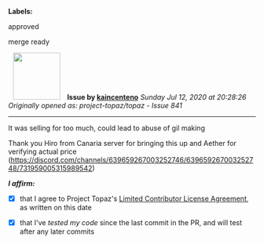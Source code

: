 **Labels:**

approved

merge ready



<a href="https://github.com/kaincenteno"><img src="https://avatars3.githubusercontent.com/u/26943220?v=4" width="96" height="96" hspace="10"></img></a> **Issue by [kaincenteno](https://github.com/kaincenteno)**
_Sunday Jul 12, 2020 at 20:28:26_
_Originally opened as: project-topaz/topaz - Issue 841_

----

It was selling for too much, could lead to abuse of gil making

Thank you Hiro from Canaria server for bringing this up and Aether for verifying actual price (https://discord.com/channels/639659267003252746/639659267003252748/731959005315989542)

<!-- place 'x' mark between square [] brackets to affirm: -->
**_I affirm:_**
- [x] that I agree to Project Topaz's [Limited Contributor License Agreement](http://project-topaz.com/blob/release/CONTRIBUTOR_AGREEMENT.md), as written on this date
- [x] that I've _tested my code_ since the last commit in the PR, and will test after any later commits


